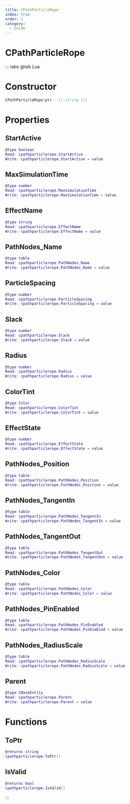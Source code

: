 ```yaml
---
title: CPathParticleRope
index: true
order: 2
category:
  - Guide
---
```


# CPathParticleRope

::: tabs
@tab Lua
# Constructor
```lua
CPathParticleRope(ptr --[[ string ]])
```
# Properties
## StartActive 
```lua
@type boolean
Read: cpathparticlerope.StartActive
Write: cpathparticlerope.StartActive = value
```
## MaxSimulationTime 
```lua
@type number
Read: cpathparticlerope.MaxSimulationTime
Write: cpathparticlerope.MaxSimulationTime = value
```
## EffectName 
```lua
@type string
Read: cpathparticlerope.EffectName
Write: cpathparticlerope.EffectName = value
```
## PathNodes_Name 
```lua
@type table
Read: cpathparticlerope.PathNodes_Name
Write: cpathparticlerope.PathNodes_Name = value
```
## ParticleSpacing 
```lua
@type number
Read: cpathparticlerope.ParticleSpacing
Write: cpathparticlerope.ParticleSpacing = value
```
## Slack 
```lua
@type number
Read: cpathparticlerope.Slack
Write: cpathparticlerope.Slack = value
```
## Radius 
```lua
@type number
Read: cpathparticlerope.Radius
Write: cpathparticlerope.Radius = value
```
## ColorTint 
```lua
@type Color
Read: cpathparticlerope.ColorTint
Write: cpathparticlerope.ColorTint = value
```
## EffectState 
```lua
@type number
Read: cpathparticlerope.EffectState
Write: cpathparticlerope.EffectState = value
```
## PathNodes_Position 
```lua
@type table
Read: cpathparticlerope.PathNodes_Position
Write: cpathparticlerope.PathNodes_Position = value
```
## PathNodes_TangentIn 
```lua
@type table
Read: cpathparticlerope.PathNodes_TangentIn
Write: cpathparticlerope.PathNodes_TangentIn = value
```
## PathNodes_TangentOut 
```lua
@type table
Read: cpathparticlerope.PathNodes_TangentOut
Write: cpathparticlerope.PathNodes_TangentOut = value
```
## PathNodes_Color 
```lua
@type table
Read: cpathparticlerope.PathNodes_Color
Write: cpathparticlerope.PathNodes_Color = value
```
## PathNodes_PinEnabled 
```lua
@type table
Read: cpathparticlerope.PathNodes_PinEnabled
Write: cpathparticlerope.PathNodes_PinEnabled = value
```
## PathNodes_RadiusScale 
```lua
@type table
Read: cpathparticlerope.PathNodes_RadiusScale
Write: cpathparticlerope.PathNodes_RadiusScale = value
```
## Parent 
```lua
@type CBaseEntity
Read: cpathparticlerope.Parent
Write: cpathparticlerope.Parent = value
```
# Functions
## ToPtr
```lua
@returns string
cpathparticlerope:ToPtr()
```
## IsValid
```lua
@returns bool
cpathparticlerope:IsValid()
```

:::